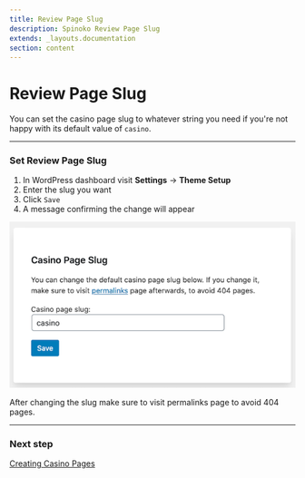 ```yaml
---
title: Review Page Slug
description: Spinoko Review Page Slug
extends: _layouts.documentation
section: content
---
```


# Review Page Slug

You can set the casino page slug to whatever string you need if you're not happy with its default value of `casino`.

---

### Set Review Page Slug

1. In WordPress dashboard visit **Settings** &#8594; **Theme Setup**
2. Enter the slug you want
3. Click `Save`
4. A message confirming the change will appear

![Set Review Page Slug](/assets/images/spinoko/spinoko-casino-page-slug.png)

After changing the slug make sure to visit permalinks page to avoid 404 pages.

---

### Next step

[Creating Casino Pages](/docs/spinoko/creating-casino-pages/)
